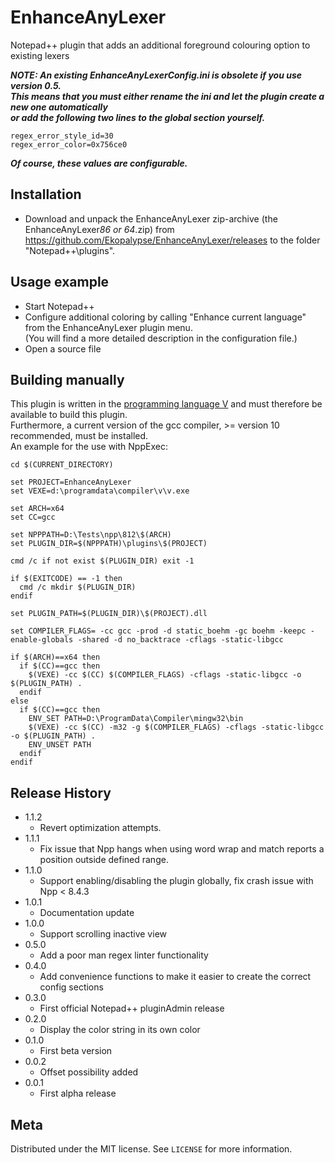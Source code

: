 # EnhanceAnyLexer
Notepad++ plugin that adds an additional foreground colouring option to existing lexers

***NOTE: An existing EnhanceAnyLexerConfig.ini is obsolete if you use version 0.5.  
This means that you must either rename the ini and let the plugin create a new one automatically  
or add the following two lines to the global section yourself.***
~~~
regex_error_style_id=30  
regex_error_color=0x756ce0
~~~
***Of course, these values are configurable.***

## Installation

- Download and unpack the EnhanceAnyLexer zip-archive (the EnhanceAnyLexer*86 or 64*.zip) from https://github.com/Ekopalypse/EnhanceAnyLexer/releases to the folder "Notepad++\plugins".

## Usage example

- Start Notepad++
- Configure additional coloring by calling "Enhance current language" from the EnhanceAnyLexer plugin menu.  
  (You will find a more detailed description in the configuration file.)  
- Open a source file


## Building manually

This plugin is written in the [programming language V](https://github.com/vlang/v) and must therefore be available to build this plugin.  
Furthermore, a current version of the gcc compiler, >= version 10 recommended, must be installed.  
An example for the use with NppExec:

```
cd $(CURRENT_DIRECTORY)

set PROJECT=EnhanceAnyLexer
set VEXE=d:\programdata\compiler\v\v.exe

set ARCH=x64
set CC=gcc

set NPPPATH=D:\Tests\npp\812\$(ARCH)
set PLUGIN_DIR=$(NPPPATH)\plugins\$(PROJECT)

cmd /c if not exist $(PLUGIN_DIR) exit -1

if $(EXITCODE) == -1 then
  cmd /c mkdir $(PLUGIN_DIR)
endif

set PLUGIN_PATH=$(PLUGIN_DIR)\$(PROJECT).dll

set COMPILER_FLAGS= -cc gcc -prod -d static_boehm -gc boehm -keepc -enable-globals -shared -d no_backtrace -cflags -static-libgcc

if $(ARCH)==x64 then
  if $(CC)==gcc then
    $(VEXE) -cc $(CC) $(COMPILER_FLAGS) -cflags -static-libgcc -o $(PLUGIN_PATH) .
  endif  
else
  if $(CC)==gcc then
    ENV_SET PATH=D:\ProgramData\Compiler\mingw32\bin
    $(VEXE) -cc $(CC) -m32 -g $(COMPILER_FLAGS) -cflags -static-libgcc -o $(PLUGIN_PATH) .
    ENV_UNSET PATH
  endif
endif

```


## Release History
* 1.1.2
	* Revert optimization attempts.
* 1.1.1
	* Fix issue that Npp hangs when using word wrap and match reports a position outside defined range.
* 1.1.0
	* Support enabling/disabling the plugin globally, fix crash issue with Npp < 8.4.3
* 1.0.1
	* Documentation update
* 1.0.0
	* Support scrolling inactive view
* 0.5.0
    * Add a poor man regex linter functionality
* 0.4.0
    * Add convenience functions to make it easier to create the correct config sections 
* 0.3.0
    * First official Notepad++ pluginAdmin release
* 0.2.0
    * Display the color string in its own color
* 0.1.0
    * First beta version
* 0.0.2
    * Offset possibility added
* 0.0.1
    * First alpha release

## Meta

Distributed under the MIT license. See ``LICENSE`` for more information.
